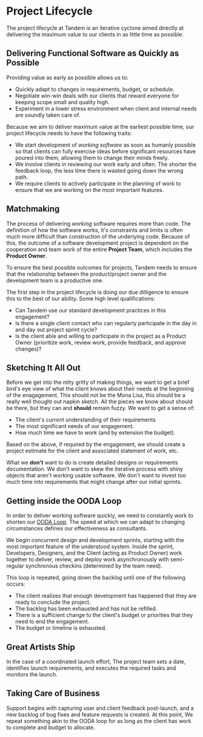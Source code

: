 # Project Lifecycle

The project lifecycle at Tandem is an iterative cyclone aimed directly at delivering the maximum value to our clients in as little time as possible.

## Delivering Functional Software as Quickly as Possible

Providing value as early as possible allows us to:

*   Quickly adapt to changes in requirements, budget, or schedule.
*   Negotiate win-win deals with our clients that reward everyone for keeping scope small and quality high.
*   Experiment in a lower stress environment when client and internal needs are soundly taken care of.

Because we aim to deliver maximum value at the earliest possible time, our project lifecycle needs to have the following traits:

*   We start development of *working software* as soon as humanly possible so that clients can fully exercise ideas before significant resources have poured into them, allowing them to change their minds freely.
*   We involve clients in reviewing our work early and often. The shorter the feedback loop, the less time there is wasted going down the wrong path.
*   We require clients to actively participate in the planning of work to ensure that we are working on the most important features.

## Matchmaking

The process of delivering *working* software requires more than code. The definition of how the software works, it's constraints and limits is often much more difficult than construction of the underlying code. Because of this, the outcome of a software development project is dependent on the cooperation and team work of the entire **Project Team**, which includes the **Product Owner**.

To ensure the best possible outcomes for projects, Tandem needs to ensure that the relationship between the product/project owner and the development team is a productive one.

The first step in the project lifecycle is doing our due dilligence to ensure this to the best of our ability. Some high level qualifications:

*   Can Tandem use our standard development practices in this engagement?
*   Is there a single client contact who can regularly participate in the day in and day out project sprint cycle?
*   Is the client able and willing to participate in the project as a Product Owner (prioritize work, review work, provide feedback, and approve changes)?

## Sketching It All Out

Before we get into the nitty gritty of making things, we want to get a brief bird's eye view of what the client knows about their needs at the beginning of the enagagement. This should not be the Mona Lisa, this should be a really well thought out napkin sketch. All the pieces we know about should be there, but they can and **should** remain fuzzy. We want to get a sense of:

*   The client's *current* understanding of their requirements
*   The most significant needs of our engagement.
*   How much time we have to work (and by extension the budget).

Based on the above, if required by the engagement, we should create a project estimate for the client and associated statement of work, etc.

What we **don't** want to do is create detailed designs or requirements documentation. We don't want to skew the iterative process with shiny objects that aren't working usable software. We don't want to invest too much time into requirements that might change after our initial sprints.

## Getting inside the OODA Loop

In order to deliver working software quickly, we need to constantly work to shorten our [OODA Loop](https://en.wikipedia.org/wiki/OODA_loop). The speed at which we can adapt to changing circumstances defines our effectiveness as consultants.

We begin concurrent design and development sprints, starting with the most important feature of the understood system. Inside the sprint, Developers, Designers, and the Client (acting as Product Owner) work together to deliver, review, and deploy work asynchronously with semi-regular synchronous checkins (determined by the team need).

This loop is repeated, going down the backlog until one of the following occurs:

*   The client realizes that enough development has happened that they are ready to conclude the project.
*   The backlog has been exhausted and has not be refilled.
*   There is a sufficient change to the client's budget or priorities that they need to end the engagement.
*   The budget or timeline is exhausted.

## Great Artists Ship

In the case of a coordinated launch effort, The project team sets a date, identifies launch requirements, and executes the required tasks and monitors the launch.

## Taking Care of Business

Support begins with capturing user and client feedback post-launch, and a new backlog of bug fixes and feature requests is created. At this point, We repeat something akin to the OODA loop for as long as the client has work to complete and budget to allocate.
